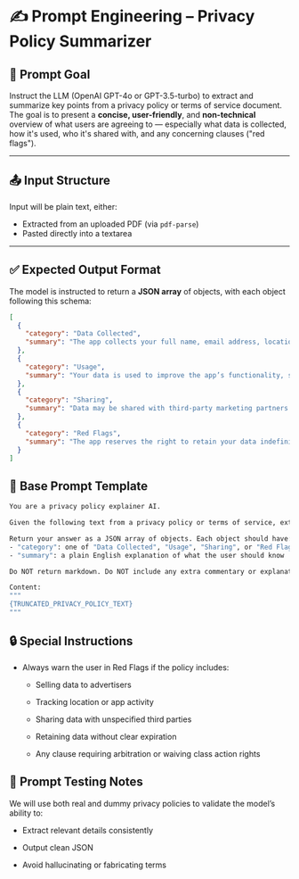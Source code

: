 # ✍️ Prompt Engineering – Privacy Policy Summarizer

## 🎯 Prompt Goal

Instruct the LLM (OpenAI GPT-4o or GPT-3.5-turbo) to extract and summarize key points from a privacy policy or terms of service document. The goal is to present a **concise, user-friendly**, and **non-technical** overview of what users are agreeing to — especially what data is collected, how it's used, who it's shared with, and any concerning clauses ("red flags").

---

## 📤 Input Structure

Input will be plain text, either:

- Extracted from an uploaded PDF (via `pdf-parse`)
- Pasted directly into a textarea

---

## ✅ Expected Output Format

The model is instructed to return a **JSON array** of objects, with each object following this schema:

```json
[
  {
    "category": "Data Collected",
    "summary": "The app collects your full name, email address, location data, and device identifiers."
  },
  {
    "category": "Usage",
    "summary": "Your data is used to improve the app’s functionality, serve personalized ads, and conduct analytics."
  },
  {
    "category": "Sharing",
    "summary": "Data may be shared with third-party marketing partners and analytics providers."
  },
  {
    "category": "Red Flags",
    "summary": "The app reserves the right to retain your data indefinitely and share it with law enforcement without user notification."
  }
]
```

## 🧠 Base Prompt Template

```bash
You are a privacy policy explainer AI.

Given the following text from a privacy policy or terms of service, extract the most important points that a user should be aware of.

Return your answer as a JSON array of objects. Each object should have:
- "category": one of "Data Collected", "Usage", "Sharing", or "Red Flags"
- "summary": a plain English explanation of what the user should know

Do NOT return markdown. Do NOT include any extra commentary or explanation.

Content:
"""
{TRUNCATED_PRIVACY_POLICY_TEXT}
"""
```

## 🔒 Special Instructions

- Always warn the user in Red Flags if the policy includes:

  - Selling data to advertisers

  - Tracking location or app activity

  - Sharing data with unspecified third parties

  - Retaining data without clear expiration

  - Any clause requiring arbitration or waiving class action rights

## 🧪 Prompt Testing Notes

We will use both real and dummy privacy policies to validate the model’s ability to:

- Extract relevant details consistently

- Output clean JSON

- Avoid hallucinating or fabricating terms
